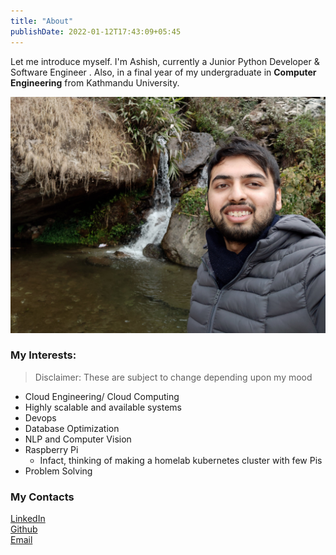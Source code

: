 ```yaml
---
title: "About"
publishDate: 2022-01-12T17:43:09+05:45
---
```


Let me introduce myself. I'm Ashish, currently a Junior Python Developer & Software Engineer . Also, in a final year of my undergraduate in **Computer Engineering** from Kathmandu University.

![Me](/images/me.jpg)

### My Interests:

> Disclaimer: These are subject to change depending upon my mood

- Cloud Engineering/ Cloud Computing
- Highly scalable and available systems
- Devops
- Database Optimization
- NLP and Computer Vision
- Raspberry Pi
  - Infact, thinking of making a homelab kubernetes cluster with few Pis
- Problem Solving

### My Contacts

[LinkedIn](https://www.linkedin.com/in/ashish-s-4692b810b/)  
[Github](https://github.com/ashishsubedi)  
[Email](mailto:iamashishsubed@gmail.com)
